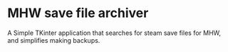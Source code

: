# MHW save file archiver
 A Simple TKinter application that searches for steam save files for MHW, and simplifies making backups. 
